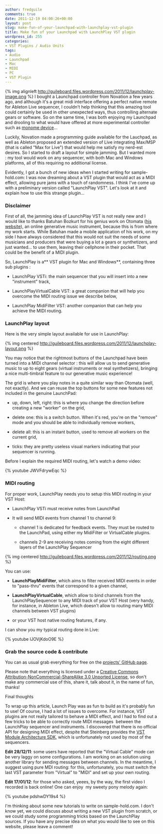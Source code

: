 ```yaml
---
author: fredguile
comments: true
date: 2011-12-19 04:00:26+00:00
layout: post
slug: make-fun-of-your-launchpad-with-launchplay-vst-plugin
title: Make fun of your Launchpad with LaunchPlay VST plugin
wordpress_id: 255
categories:
- VST Plugins / Audio Units
tags:
- Audio
- Launchpad
- Mac
- MIDI
- PC
- VST Plugin
---
```


{% img alignleft http://guileboard.files.wordpress.com/2011/12/launchplay-image.png %} I bought a Launchpad controller from Novation a few years ago, and although it's a great midi interface offering a perfect native remote for Ableton Live sequencer, I couldn't help thinking that this amazing tool could certainly be used in other unexpected ways, thus controlling alternate gears or software. So on the same time, I was both enjoying my Launchpad and drooling to what would have offered at more experimental controller such as [monome device](http://monome.org/devices)...




Luckily, Novation made a programming guide available for the Lauchpad, as well as Ableton proposed an extended version of Live integrating Max/MSP (that is called "Max for Live") that would help me satisfy my nerd-est desires. So I started to draft a layout for simple jamming. But I wanted more : my tool would work on any sequencer, with both Mac and Windows platforms, all of this requiring no additional license.




Evidently, I got a bunch of new ideas when I started writing for sample-hold.com: I was now dreaming about a VST plugin that would act as a MIDI effect, allowing pure jams with a touch of randomness. I think I've come up with a preliminary version called "LaunchPlay VST". Let's look at it and explain how to use this strange plugin... <!-- more -->





### Disclaimer




First of all, the jamming idea of LaunchPlay VST is not really new and I would like to thanks Batuhan Bozkurt for his genius work on Otomata ([his website](http://www.earslap.com/)), an online generative music instrument, because this is from where my work starts. While Batuhan made a mobile application of his work, on my side I have always considered that this would not suit the needs of some musicians and producers that were buying a lot a gears or synthetizers, and just wanted... to use them, leaving their cellphone in their pocket. That could be the benefit of a MIDI plugin.




So, LaunchPlay is a** VST plugin for Mac and Windows**, containing three sub plugins :




- LaunchPlay VSTi: the main sequencer that you will insert into a new "instrument" track,




- LaunchPlayVirtualCable VST: a great companion that will help you overcome the MIDI routing issue we describe below,




- LaunchPlay MidiFilter VST: another companion that can help you achieve the MIDI routing.





### LaunchPlay layout


Here is the very simple layout available for use in LaunchPlay:

{% img centered http://guileboard.files.wordpress.com/2011/12/launchplay-layout.png %}


You may notice that the rightmost buttons of the Launchpad have been turned into a MIDI channel selector : this will allow us to send generative music to up to eight gears (virtual instruments or real synthetizers), bringing a nice multi-timbral feature to our generative music experience!




The grid is where you play notes in a quite similar way than Otomata (well, not exactly). And we can reuse the top buttons for some new features not included in the genuine LaunchPad:






	
  * up, down, left, right: this is where you change the direction before creating a new "worker" on the grid,

	
  * delete one: this is a switch button. When it's red, you're on the "remove" mode and you should be able to individually remove workers,

	
  * delete all: this is an instant button, used to remove all workers on the current grid,

	
  * ticks: they are pretty useless visual markers indicating that your sequencer is running.




Before I explain the required MIDI routing, let's watch a demo video:




{% youtube JWVFdrywEqc %}




### MIDI routing




For proper work, LaunchPlay needs you to setup this MIDI routing in your VST Host:






	
  * LaunchPlay VSTi must receive notes from LaunchPad

	
  * It will send MIDI events from channel 1 to channel 9:

	
    * channel 1 is dedicated for feedback events. They must be routed to the LaunchPad, using either my MidiFilter or VirtualCable plugins.

	
    * channels 2-9 are receiving notes coming from the eight different layers of the LaunchPlay Sequencer





{% img centered http://guileboard.files.wordpress.com/2011/12/routing.png %}



You can use:



	
  * **LaunchPlayMidiFilter**, which aims to filter received MIDI events in order to "pass-thru" events that correspond to a given channel,

	
  * **LaunchPlayVirtualCable**, which allow to bind channels from the LaunchPlaySequencer to any MIDI track of your VST Host (very handy, for instance, in Ableton Live, which doesn't allow to routing many MIDI channels between VST plugins)

	
  * or your VST host native routing features, if any.


I can show you my typical routing done in Live:


{% youtube lJOVjKdoO9E %}




### Grab the source code & contribute




You can as usual grab everything for free on the [projects' GitHub page](https://github.com/Sample-Hold/LaunchPlayMIDIEffect).




Please note that everything is licensed under a [Creative Commons Attribution-NonCommercial-ShareAlike 3.0 Unported License](http://creativecommons.org/licenses/by-nc-sa/3.0/), so don't make any commercial use of this, share it, talk about it, in the name of fun, thanks!




Final thoughts




To wrap up this article, Launch Play was as fun to build as it's probably fun to use! Of course, I had a lot of issues to overcome. For instance, VST plugins are not really tailored to behave a MIDI effect, and I had to find out a few tricks to be able to correctly route MIDI messages  between the LaunchPlay sequencer and instruments. I discovered that there is no official API for designing MIDI effect, despite that Steinberg provides the [VST Module Architecture SDK](http://www.steinberg.net/en/company/developer.html), which is unfortunately not used by most of the sequencers.




**Edit 28/12/11**: some users have reported that the "Virtual Cable" mode can be very laggy on some configurations. I am working on an solution using another library for sending messages between channels. In the meantime, I suggest using pure MDI routing: for this, unfortunately, you must switch the last VST parameter from "Virtual" to "MIDI" and set up your own routing.




**Edit 17/01/12**: for those who asked, yeees, by the way, the first video I recorded is back online! One can enjoy  my sweety pony melody again:




{% youtube pdshwDY19s4 %}


I'm thinking about some new tutorials to write on sample-hold.com. I don't know yet, we could discuss about writing a new VST plugin from scratch, or we could study some programming tricks based on the LaunchPlay sources. If you have any precise idea on what you would like to see on this website, please leave a comment!

